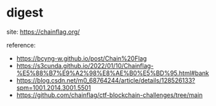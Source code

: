 # digest

site: https://chainflag.org/

reference:

- https://bcyng-w.github.io/post/Chain%20Flag
- https://s3cunda.github.io/2022/01/10/Chainflag-%E5%88%B7%E9%A2%98%E8%AE%B0%E5%BD%95.html#bank
- https://blog.csdn.net/m0_68764244/article/details/128526133?spm=1001.2014.3001.5501
- https://github.com/chainflag/ctf-blockchain-challenges/tree/main
